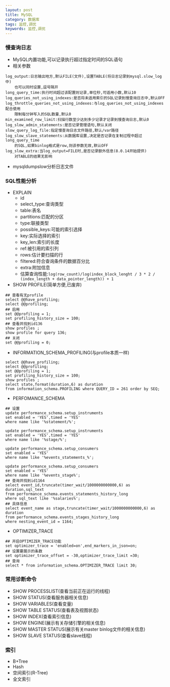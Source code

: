 ```yaml
---
layout: post
title: MySQL
category: 数据库
tags: 监控,调优
keywords: 监控,调优
--- 
```

### 慢查询日志
* MySQL内置功能,可以记录执行超过指定时间的SQL语句
* 相关参数

```
log_output:日志输出地方,默认FILE(文件),设置TABLE(将日志记录到mysql.slow_log中)
    也可以同时设置,逗号隔开
long_query_time:执行时间超过该配置则记录,单位秒,可适用小数,默认10
log_queries_not_using_indexes:是否将未适用索引的SQL记录到慢查询日志中,默认OFF
log_throttle_queries_not_using_indexes:与log_queries_not_using_indexes配合使用
    限制每分钟写入的SQL数量,默认0
min_examined_row_limit:扫描行数至少达到多少记录才记录到慢查询日志,默认0
log_slow_admin_statements:是否记录管理语句,默认关闭
slow_query_log_file:指定慢查询日志文件路径,默认/var路径
log_slow_slave_statements:从数据库设置,决定是否记录在复制过程中超过long_query_time
    的SQL,如果binlog格式是row,则该参数无效,默认OFF
log_slow_extra:当log_output=FILE时,是否记录额外信息(8.0.14开始提供)
    对TABLE的结果无影响
```
* mysqldumpslow分析日志文件

### SQL性能分析
* EXPLAIN
    * id
    * select_type:查询类型
    * table:表名
    * partitions:匹配的分区
    * type:联接类型
    * possible_keys:可能的索引选择
    * key:实际选择的索引
    * key_len:索引的长度
    * ref:被引用的索引列
    * rows:估计要扫描的行
    * filtered:符合查询条件的数据百分比
    * extra:附加信息
    * 估算查询性能:`log(row_count)/log(index_block_lenght / 3 * 2 / (index_length + data_pointer_length)) + 1`
* SHOW PROFILE(简单方便,已废弃)

```
## 查看有无profile
select @@have_profiling;
select @@profiling;
## 启用
set @@profiling = 1;
set profiling_history_size = 100;
## 查看并找到id136
show profiles ;
show profile for query 136;
## 关闭
set @@profiling = 0;
```
* INFORMATION_SCHEMA_PROFILING(与profile本质一样)

```
select @@have_profiling;
select @@profiling;
set @@profiling = 1;
set profiling_history_size = 100;
show profiles ;
select state,format(duration,6) as duration 
from information_schema.PROFILING where QUERY_ID = 261 order by SEQ;
```
* PERFOMANCE_SCHEMA

```
## 设置
update performance_schema.setup_instruments
set enabled = 'YES',timed = 'YES'
where name like '%statement/%';

update performance_schema.setup_instruments
set enabled = 'YES',timed = 'YES'
where name like '%stage/%';

update performance_schema.setup_consumers
set enabled = 'YES'
where name like '%events_statements_%';

update performance_schema.setup_consumers
set enabled = 'YES'
where name like '%events_stage%';
## 查询并找到id1164
select event_id,truncate(timer_wait/1000000000000,6) as duration,sql_text
from performance_schema.events_statements_history_long 
where sql_text like '%salaries%';
## 具体信息
select event_name as stage,truncate(timer_wait/1000000000000,6) as duration
from performance_schema.events_stages_history_long 
where nesting_event_id = 1164;
```
* OPTIMIZER_TRACE

```
## 开启OPTIMIZER_TRACE功能
set optimizer_trace = 'enabled=on',end_markers_in_json=on;
## 设置要展示的条数
set optimizer_trace_offset = -30,optimizer_trace_limit =30;
## 查询
select * from information_schema.OPTIMIZER_TRACE limit 30;
```

### 常用诊断命令
* SHOW PROCESSLIST(查看当前正在运行的线程)
* SHOW STATUS(查看服务器相关信息)
* SHOW VARIABLES(查看变量)
* SHOW TABLE STATUS(查看表及视图状态)
* SHOW INDEX(查看索引信息)
* SHOW ENGINE(展示有关存储引擎的相关信息)
* SHOW MASTER STATUS(展示有关master binlog文件的相关信息)
* SHOW SLAVE STATUS(查看slave线程)

### 索引
* B+Tree
* Hash
* 空间索引(R-Tree)
* 全文索引
